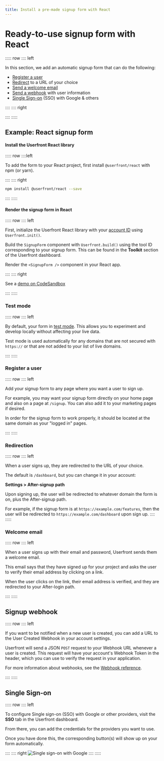 ```yaml
---
title: Install a pre-made signup form with React
---
```


<toolkit-breadcrumb />

# Ready-to-use signup form with React

::::: row
:::: left

In this section, we add an automatic signup form that can do the following:

- [Register a user](#register-a-user)
- [Redirect](#redirection) to a URL of your choice
- [Send a welcome email](#welcome-email)
- [Send a webhook](#signup-webhook) with user information
- [Single Sign-on](#single-sign-on) (SSO) with Google & others

::::
:::: right

<iframe-demo display-title="Signup form"></iframe-demo>

::::
:::::

## Example: React signup form

#### Install the Userfront React library

::::: row
::::left

To add the form to your React project, first install `@userfront/react` with npm (or yarn).

::::
:::: right

```sh
npm install @userfront/react --save
```

::::
:::::

#### Render the signup form in React

::::: row
:::: left

First, initialize the Userfront React library with your [account ID](/guide/glossary.html#account-id) using `Userfront.init()`.

Build the `SignupForm` component with `Userfront.build()` using the tool ID corresponding to your signup form. This can be found in the **Toolkit** section of the Userfront dashboard.

Render the `<SignupForm />` component in your React app.

::::
:::: right

See a [demo on CodeSandbox](https://codesandbox.io/s/userfront-react-example-d6t0d)

<install-react display-title="Signup form"/>

::::
:::::

### Test mode

::::: row
:::: left

By default, your form in [test mode](/guide/test-mode). This allows you to experiment and develop locally without affecting your live data.

Test mode is used automatically for any domains that are not secured with `https://` or that are not added to your list of live domains.

::::
:::::

### Register a user

::::: row
:::: left

Add your signup form to any page where you want a user to sign up.

For example, you may want your signup form directly on your home page and also on a page at `/signup`. You can also add it to your marketing pages if desired.

In order for the signup form to work properly, it should be located at the same domain as your "logged in" pages.

::::
:::::

### Redirection

::::: row
:::: left

When a user signs up, they are redirected to the URL of your choice.

The default is `/dashboard`, but you can change it in your account:

**Settings > After-signup path**

Upon signing up, the user will be redirected to whatever domain the form is on, plus the After-signup path.

For example, if the signup form is at `https://example.com/features`, then the user will be redirected to `https://example.com/dashboard` upon sign up.
::::
:::::

### Welcome email

::::: row
:::: left

When a user signs up with their email and password, Userfront sends them a welcome email.

This email says that they have signed up for your project and asks the user to verify their email address by clicking on a link.

When the user clicks on the link, their email address is verified, and they are redirected to your After-login path.

::::
:::::

## Signup webhook

::::: row
:::: left

If you want to be notified when a new user is created, you can add a URL to the User Created Webhook in your account settings.

Userfront will send a JSON `POST` request to your Webhook URL whenever a user is created. This request will have your account's Webhook Token in the header, which you can use to verify the request in your application.

For more information about webhooks, see the [Webhook reference](/docs/webhooks/).

::::
:::::

## Single Sign-on

::::: row
:::: left

To configure Single sign-on (SSO) with Google or other providers, visit the **SSO** tab in the Userfront dashboard.

From there, you can add the credentials for the providers you want to use.

Once you have done this, the corresponding button(s) will show up on your form automatically.

::::
:::: right
![Single sign-on with Google](https://res.cloudinary.com/component/image/upload/v1619211711/guide/signup-form-google.png)
::::
:::::
